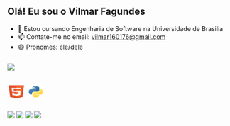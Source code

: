 ## Olá! Eu sou o Vilmar Fagundes

- 🌱 Estou cursando Engenharia de Software na Universidade de Brasilia
- 📫 Contate-me no email: vilmar160176@gmail.com
- 😄 Pronomes: ele/dele

##
<div>
  <picture>
  <source
    srcset="https://github-readme-stats.vercel.app/api?username=VilmarFagundes&show_icons=true&hide=contribs,prs&cache_seconds=86400&theme=shadow_red"
    media="(prefers-color-scheme: shadow_red)"
  />
  <source
    srcset="https://github-readme-stats.vercel.app/api?username=VilmarFagundes&show_icons=true"
    media="(prefers-color-scheme: shadow_red), (prefers-color-scheme: shadow_red)"
  />
  <img src="https://github-readme-stats.vercel.app/api?username=VilmarFagundes&show_icons=true" />
</picture>
<div>

  ##
  
<div>
  <img align="center" alt="Rafa-HTML" height="30" width="40" src="https://raw.githubusercontent.com/devicons/devicon/master/icons/html5/html5-original.svg">
  <img align="center" alt="Rafa-Python" height="30" width="40" src="https://raw.githubusercontent.com/devicons/devicon/master/icons/python/python-original.svg">
</div>

##

<div>
  <a href="https://www.instagram.com/_.vilms._/" target="_blank"><img src="https://img.shields.io/badge/-Instagram-%23E4405F?style=for-the-badge&logo=instagram&logoColor=white" target="_blank"></a>
  <a href = "mailto:vilmar160176@gmail.com"><img src="https://img.shields.io/badge/-Gmail-%23333?style=for-the-badge&logo=gmail&logoColor=white" target="_blank"></a>
  <a href="https://www.linkedin.com/in/vilmar-jose-22043627b/" target="_blank"><img src="https://img.shields.io/badge/-LinkedIn-%230077B5?style=for-the-badge&logo=linkedin&logoColor=white" target="_blank"></a> 
  <a href="https://t.me/VilmarFagundes" target="_blank"><img src="https://img.shields.io/badge/Telegram-2CA5E0?style=for-the-badge&logo=telegram&logoColor=white" target="_blank"></a> 
</div>
